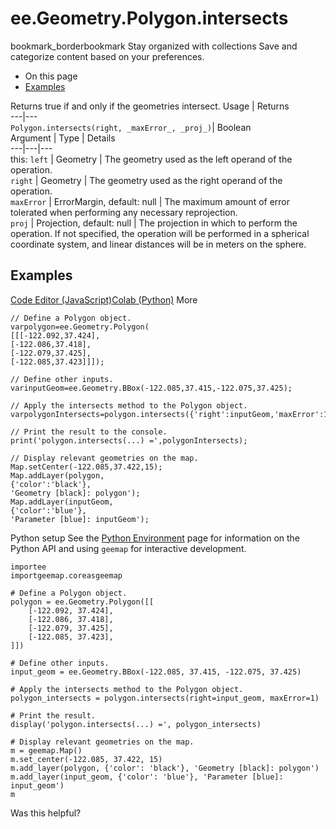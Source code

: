  
#  ee.Geometry.Polygon.intersects
bookmark_borderbookmark Stay organized with collections  Save and categorize content based on your preferences.
  * On this page
  * [Examples](https://developers.google.com/earth-engine/apidocs/ee-geometry-polygon-intersects#examples)


Returns true if and only if the geometries intersect.
Usage | Returns  
---|---  
`Polygon.intersects(right, _maxError_, _proj_)`|  Boolean  
Argument | Type | Details  
---|---|---  
this: `left` | Geometry | The geometry used as the left operand of the operation.  
`right` | Geometry | The geometry used as the right operand of the operation.  
`maxError` | ErrorMargin, default: null | The maximum amount of error tolerated when performing any necessary reprojection.  
`proj` | Projection, default: null | The projection in which to perform the operation. If not specified, the operation will be performed in a spherical coordinate system, and linear distances will be in meters on the sphere.  
## Examples
[Code Editor (JavaScript)](https://developers.google.com/earth-engine/apidocs/ee-geometry-polygon-intersects#code-editor-javascript-sample)[Colab (Python)](https://developers.google.com/earth-engine/apidocs/ee-geometry-polygon-intersects#colab-python-sample) More
```
// Define a Polygon object.
varpolygon=ee.Geometry.Polygon(
[[[-122.092,37.424],
[-122.086,37.418],
[-122.079,37.425],
[-122.085,37.423]]]);

// Define other inputs.
varinputGeom=ee.Geometry.BBox(-122.085,37.415,-122.075,37.425);

// Apply the intersects method to the Polygon object.
varpolygonIntersects=polygon.intersects({'right':inputGeom,'maxError':1});

// Print the result to the console.
print('polygon.intersects(...) =',polygonIntersects);

// Display relevant geometries on the map.
Map.setCenter(-122.085,37.422,15);
Map.addLayer(polygon,
{'color':'black'},
'Geometry [black]: polygon');
Map.addLayer(inputGeom,
{'color':'blue'},
'Parameter [blue]: inputGeom');
```
Python setup
See the [ Python Environment](https://developers.google.com/earth-engine/guides/python_install) page for information on the Python API and using `geemap` for interactive development.
```
importee
importgeemap.coreasgeemap
```
```
# Define a Polygon object.
polygon = ee.Geometry.Polygon([[
    [-122.092, 37.424],
    [-122.086, 37.418],
    [-122.079, 37.425],
    [-122.085, 37.423],
]])

# Define other inputs.
input_geom = ee.Geometry.BBox(-122.085, 37.415, -122.075, 37.425)

# Apply the intersects method to the Polygon object.
polygon_intersects = polygon.intersects(right=input_geom, maxError=1)

# Print the result.
display('polygon.intersects(...) =', polygon_intersects)

# Display relevant geometries on the map.
m = geemap.Map()
m.set_center(-122.085, 37.422, 15)
m.add_layer(polygon, {'color': 'black'}, 'Geometry [black]: polygon')
m.add_layer(input_geom, {'color': 'blue'}, 'Parameter [blue]: input_geom')
m
```

Was this helpful?
